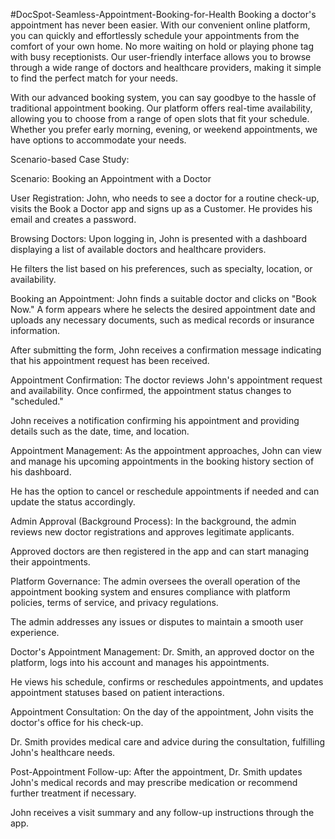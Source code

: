 #DocSpot-Seamless-Appointment-Booking-for-Health
Booking a doctor's appointment has never been easier. With our convenient online platform, you can quickly and effortlessly schedule your appointments from the comfort of your own home. No more waiting on hold or playing phone tag with busy receptionists. Our user-friendly interface allows you to browse through a wide range of doctors and healthcare providers, making it simple to find the perfect match for your needs.

With our advanced booking system, you can say goodbye to the hassle of traditional appointment booking. Our platform offers real-time availability, allowing you to choose from a range of open slots that fit your schedule. Whether you prefer early morning, evening, or weekend appointments, we have options to accommodate your needs.

Scenario-based Case Study:

Scenario: Booking an Appointment with a Doctor

User Registration: John, who needs to see a doctor for a routine check-up, visits the Book a Doctor app and signs up as a Customer. He provides his email and creates a password.

Browsing Doctors: Upon logging in, John is presented with a dashboard displaying a list of available doctors and healthcare providers.

He filters the list based on his preferences, such as specialty, location, or availability.

Booking an Appointment: John finds a suitable doctor and clicks on "Book Now." A form appears where he selects the desired appointment date and uploads any necessary documents, such as medical records or insurance information.

After submitting the form, John receives a confirmation message indicating that his appointment request has been received.

Appointment Confirmation: The doctor reviews John's appointment request and availability. Once confirmed, the appointment status changes to "scheduled."

John receives a notification confirming his appointment and providing details such as the date, time, and location.

Appointment Management: As the appointment approaches, John can view and manage his upcoming appointments in the booking history section of his dashboard.

He has the option to cancel or reschedule appointments if needed and can update the status accordingly.

Admin Approval (Background Process): In the background, the admin reviews new doctor registrations and approves legitimate applicants.

Approved doctors are then registered in the app and can start managing their appointments.

Platform Governance: The admin oversees the overall operation of the appointment booking system and ensures compliance with platform policies, terms of service, and privacy regulations.

The admin addresses any issues or disputes to maintain a smooth user experience.

Doctor's Appointment Management: Dr. Smith, an approved doctor on the platform, logs into his account and manages his appointments.

He views his schedule, confirms or reschedules appointments, and updates appointment statuses based on patient interactions.

Appointment Consultation: On the day of the appointment, John visits the doctor's office for his check-up.

Dr. Smith provides medical care and advice during the consultation, fulfilling John's healthcare needs.

Post-Appointment Follow-up: After the appointment, Dr. Smith updates John's medical records and may prescribe medication or recommend further treatment if necessary.

John receives a visit summary and any follow-up instructions through the app.

